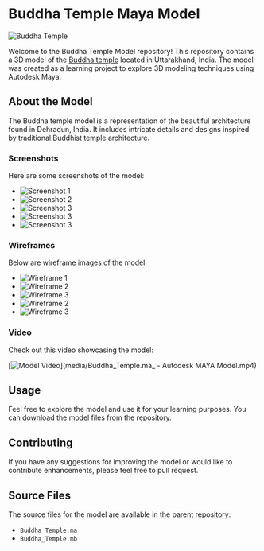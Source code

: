 # Buddha Temple Maya Model

![Buddha Temple](media/Buddha_Temple.jpg)

Welcome to the Buddha Temple Model repository! This repository contains a 3D model of the [Buddha temple](https://www.euttaranchal.com/tourism/buddha-temple.php) located in Uttarakhand, India. The model was created as a learning project to explore 3D modeling techniques using Autodesk Maya.

## About the Model

The Buddha temple model is a representation of the beautiful architecture found in Dehradun, India. It includes intricate details and designs inspired by traditional Buddhist temple architecture.

### Screenshots

Here are some screenshots of the model:

- ![Screenshot 1](media/Front.png)
- ![Screenshot 2](media/right.png)
- ![Screenshot 3](media/left.png)
- ![Screenshot 3](media/top.png)
- ![Screenshot 3](media/back.png)

### Wireframes

Below are wireframe images of the model:

- ![Wireframe 1](media/front_wireframe.png)
- ![Wireframe 2](media/right_wireframe.png)
- ![Wireframe 3](media/left_wireframe.png)
- ![Wireframe 2](media/top_wireframe.png)
- ![Wireframe 3](media/back_wireframe.png)

### Video

Check out this video showcasing the model:

[![Model Video](media/model_video_thumbnail.png)](media/Buddha_Temple.ma_ - Autodesk MAYA Model.mp4)

## Usage

Feel free to explore the model and use it for your learning purposes. You can download the model files from the repository.

## Contributing

If you have any suggestions for improving the model or would like to contribute enhancements, please feel free to pull request.

## Source Files

The source files for the model are available in the parent repository:

- `Buddha_Temple.ma`
- `Buddha_Temple.mb`



